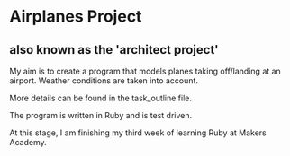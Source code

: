 Airplanes Project
==============

also known as the 'architect project'
---

My aim is to create a program that models planes taking off/landing at an airport. Weather conditions are taken into account.

More details can be found in the task_outline file.

The program is written in Ruby and is test driven.

At this stage, I am finishing my third week of learning Ruby at Makers Academy.